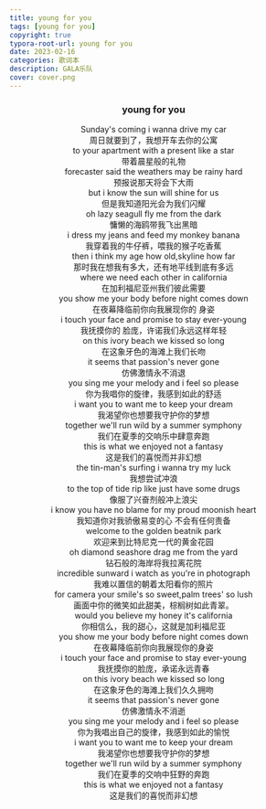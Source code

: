 ```yaml
---
title: young for you
tags: [young for you]
copyright: true
typora-root-url: young for you
date: 2023-02-16
categories: 歌词本
description: GALA乐队
cover: cover.png
---
```


###  <center> young for you </center>

<center> Sunday's coming i wanna drive my car</center>
<center>周日就要到了，我想开车去你的公寓</center>
<center>to your apartment with a present like a star</center>
<center>带着晨星般的礼物</center>
<center>forecaster said the weathers may be rainy hard</center>
<center>预报说那天将会下大雨</center>
<center>but i know the sun will shine for us</center>
<center>但是我知道阳光会为我们闪耀</center>
<center>oh lazy seagull fly me from the dark</center>
<center>慵懒的海鸥带我飞出黑暗</center>
<center>i dress my jeans and feed my monkey banana</center>
<center>我穿着我的牛仔裤，喂我的猴子吃香蕉</center>
<center>then i think my age how old,skyline how far</center>
<center>那时我在想我有多大，还有地平线到底有多远</center>
<center>where we need each other in california</center>
<center>在加利福尼亚州我们彼此需要</center>
<center>you show me your body before night comes down</center>
<center>在夜幕降临前你向我展现你的 身姿</center>
<center>i touch your face and promise to stay ever-young</center>
<center>我抚摸你的 脸庞，许诺我们永远这样年轻</center>
<center>on this ivory beach we kissed so long</center>
<center>在这象牙色的海滩上我们长吻</center>
<center>it seems that passion's never gone</center>
<center>仿佛激情永不消退</center>
<center>you sing me your melody and i feel so please</center>
<center>你为我唱你的旋律，我感到如此的舒适</center>
<center>i want you to want me to keep your dream</center>
<center>我渴望你也想要我守护你的梦想</center>
<center>together we'll run wild by a summer symphony</center>
<center>我们在夏季的交响乐中肆意奔跑</center>
<center>this is what we enjoyed not a fantasy</center>
<center>这是我们的喜悦而并非幻想</center>
<center>the tin-man's surfing i wanna try my luck</center>
<center>我想尝试冲浪</center>
<center>to the top of tide rip like just have some drugs</center>
<center>像服了兴奋剂般冲上浪尖</center>
<center>i know you have no blame for my proud moonish heart</center>
<center>我知道你对我骄傲易变的心 不会有任何责备</center>
<center>welcome to the golden beatnik park</center>
<center>欢迎来到比特尼克一代的黄金花园</center>
<center>oh diamond seashore drag me from the yard</center>
<center>钻石般的海岸将我拉离花院</center>
<center>incredible sunward i watch as you're in photograph</center>
<center>我难以置信的朝着太阳看你的照片</center>
<center>for camera your smile's so sweet,palm trees' so lush</center>
<center>画面中你的微笑如此甜美，棕榈树如此青翠。</center>
<center>would you believe my honey it's california</center>
<center>你相信么，我的甜心，这就是加利福尼亚</center>
<center>you show me your body before night comes down</center>
<center>在夜幕降临前你向我展现你的身姿</center>
<center>i touch your face and promise to stay ever-young</center>
<center>我抚摸你的脸庞，承诺永远青春</center>
<center>on this ivory beach we kissed so long</center>
<center>在这象牙色的海滩上我们久久拥吻</center>
<center>it seems that passion's never gone</center>
<center>仿佛激情永不消逝</center>
<center>you sing me your melody and i feel so please</center>
<center>你为我唱出自己的旋律，我感到如此的愉悦</center>
<center>i want you to want me to keep your dream</center>
<center>我渴望你也想要我守护你的梦想</center>
<center>together we'll run wild by a summer symphony</center>
<center>我们在夏季的交响中狂野的奔跑</center>
<center>this is what we enjoyed not a fantasy  </center>
<center>这是我们的喜悦而非幻想</center>



